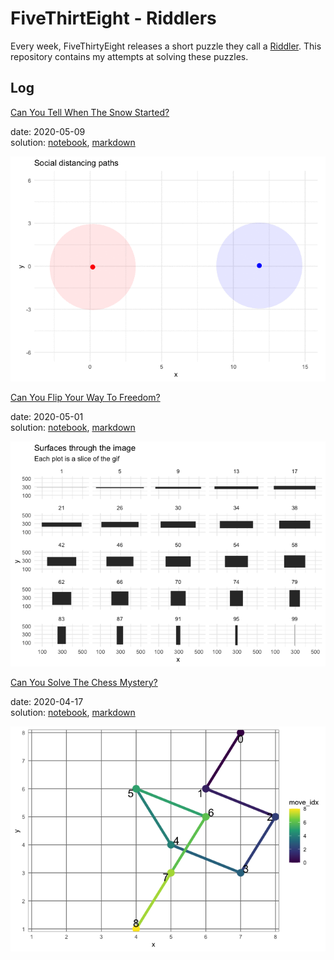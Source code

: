 
# FiveThirtEight - Riddlers

Every week, FiveThirtyEight releases a short puzzle they call a
[Riddler](https://fivethirtyeight.com/tag/the-riddler/). This repository
contains my attempts at solving these puzzles.

## Log

[Can You Tell When The Snow
Started?](https://fivethirtyeight.com/features/can-you-catch-the-free-t-shirt/)

date: 2020-05-09  
solution: [notebook](2020-05-09_riddler-snow-started.Rmd),
[markdown](2020-05-09_riddler-snow-started.md)

![](2020-05-09_riddler-snow-started_files/figure-gfm/unnamed-chunk-11-1.gif)

[Can You Flip Your Way To
Freedom?](https://fivethirtyeight.com/features/can-you-flip-your-way-to-freedom/)

date: 2020-05-01  
solution: [notebook](2020-05-01_riddler-flip-to-freedom.Rmd),
[markdown](2020-05-01_riddler-flip-to-freedom.md)

![](2020-05-01_riddler-flip-to-freedom_files/figure-gfm/unnamed-chunk-12-1.png)

[Can You Solve The Chess
Mystery?](https://fivethirtyeight.com/features/can-you-solve-the-chess-mystery/)

date: 2020-04-17  
solution: [notebook](2020-04-17_riddler-chess-mystery.Rmd),
[markdown](2020-04-17_riddler-chess-mystery.md)

![](2020-04-17_riddler-chess-mystery_files/figure-gfm/unnamed-chunk-18-1.png)
